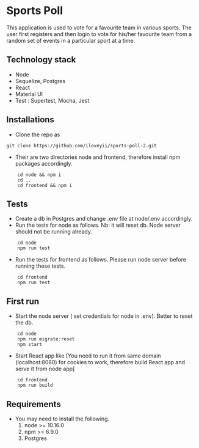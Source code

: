 Sports Poll
===========

This application is used to vote for a favourite team in various sports.
The user first registers and then login to vote for his/her favourite team from a random set of events in a particular sport at a time.

## Technology stack
   * Node
   * Sequelize, Postgres
   * React
   * Material UI
   * Test : Supertest, Mocha, Jest
   
## Installations
   * Clone the repo as 
   ``` 
   git clone https://github.com/iloveyii/sports-poll-2.git
   ```
   * Their are two directories node and frontend, therefore install npm packages accordingly.
```
    cd node && npm i
    cd ..
    cd frontend && npm i
 ```
 ## Tests
   * Create a db in Postgres and change .env file at node/.env accordingly.
   * Run the tests for node as follows. Nb: it will reset db. Node server should not be running already.
```npm
    cd node
    npm run test
```
   * Run the tests for frontend as follows. Please run node server before running these tests.
```npm
    cd frontend
    npm run test
```
   
 
 ## First run
   * Start the node server ( set credentials for node in .env). Better to reset the db.
```
    cd node
    npm run migrate:reset
    npm start
```
   * Start React app like [You need to run it from same domain (localhost:8080) for cookies to work, therefore build React app and serve it from node app]
``` 
    cd frontend
    npm run build
```

    
## Requirements

   * You may need to install the following.
     1. node >= 10.16.0
     2. npm >= 6.9.0
     3. Postgres
